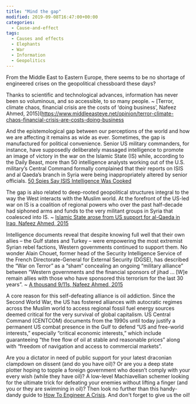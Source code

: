 ```yaml
---
title: "Mind the gap"
modified: 2019-09-08T16:47:00+00:00
categories:
  - Cause-and-effect
tags:
  - Causes and effects
  - Elephants
  - War
  - Information
  - Geopolitics
---
```


From the Middle East to Eastern Europe, there seems to be no shortage of engineered crises on the geopolitical chessboard these days? 

Thanks to scientific and technological advances, information has never been so voluminous, and so accessible, to so many people. ~ [Terror, climate chaos, financial crisis are the costs of ‘doing business’, Nafeez Ahmed, 2015](https://www.middleeasteye.net/opinion/terror-climate-chaos-financial-crisis-are-costs-doing-business

And the epistemological gap between our perceptions of the world and how we are affecting it remains as wide as ever. Sometimes, the gap is manufactured for political convenience. Senior US military commanders, for instance, have supposedly deliberately massaged intelligence to promote an image of victory in the war on the Islamic State (IS) while, according to the Daily Beast, more than 50 intelligence analysts working out of the U.S. military’s Central Command formally complained that their reports on ISIS and al Qaeda’s branch in Syria were being inappropriately altered by senior officials. [50 Spies Say ISIS Intelligence Was Cooked](https://www.thedailybeast.com/exclusive-50-spies-say-isis-intelligence-was-cooked)

The gap is also related to deep-rooted geopolitical structures integral to the way the West interacts with the Muslim world. At the forefront of the US-led war on IS is a coalition of regional powers who over the past half-decade had siphoned arms and funds to the very militant groups in Syria that coalesced into IS. ~ [Islamic State arose from US support for al-Qaeda in Iraq, Nafeez Ahmed, 2015](https://medium.com/insurge-intelligence/officials-islamic-state-arose-from-us-support-for-al-qaeda-in-iraq-a37c9a60be4)

Intelligence documents reveal that despite knowing full well that their own allies – the Gulf states and Turkey – were empowering the most extremist Syrian rebel factions, Western governments continued to support them. No wonder Alain Chouet, former head of the Security Intelligence Service of the French Directorate-General for External Security (DGSE), has described the “War on Terror” as a “sham” concealing an ongoing “military alliance” between “Western governments and the financial sponsors of jihad … [W]e remain allies with those who have sponsored this terrorism for the last 30 years”. ~ [A thousand 9/11s, Nafeez Ahmed, 2015](https://www.middleeasteye.net/opinion/thousand-911s)

A core reason for this self-defeating alliance is oil addiction. Since the Second World War, the US has fostered alliances with autocratic regimes across the Muslim world to access regional fossil fuel energy sources deemed critical for the very survival of global capitalism. US Central Command (CENTCOM) documents from the 1990s until today justify a permanent US combat presence in the Gulf to defend “US and free-world interests,” especially “critical economic interests,” which include guaranteeing “the free ﬂow of oil at stable and reasonable prices” along with “freedom of navigation and access to commercial markets”. 

Are you a dictator in need of public support for your latest draconian clampdown on dissent (and do you have oil)? Or are you a deep state plotter hoping to topple a foreign government who doesn’t comply with your every wish (while they have oil)? A low-level Machiavellian schemer looking for the ultimate trick for defeating your enemies without lifting a finger (and you or they are swimming in oil)? Then look no further than this handy-dandy guide to [How To Engineer A Crisis](https://onlinelibrary.wiley.com/doi/full/10.1111/anti.12183). And don't forget to give us the oil! 
